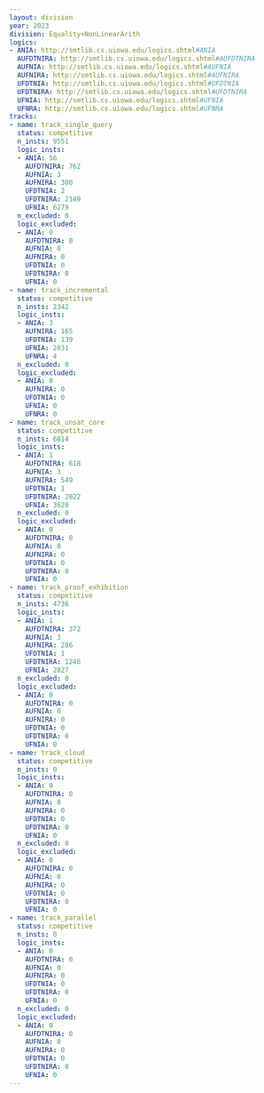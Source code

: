 ```yaml
---
layout: division
year: 2023
division: Equality+NonLinearArith
logics: 
- ANIA: http://smtlib.cs.uiowa.edu/logics.shtml#ANIA
  AUFDTNIRA: http://smtlib.cs.uiowa.edu/logics.shtml#AUFDTNIRA
  AUFNIA: http://smtlib.cs.uiowa.edu/logics.shtml#AUFNIA
  AUFNIRA: http://smtlib.cs.uiowa.edu/logics.shtml#AUFNIRA
  UFDTNIA: http://smtlib.cs.uiowa.edu/logics.shtml#UFDTNIA
  UFDTNIRA: http://smtlib.cs.uiowa.edu/logics.shtml#UFDTNIRA
  UFNIA: http://smtlib.cs.uiowa.edu/logics.shtml#UFNIA
  UFNRA: http://smtlib.cs.uiowa.edu/logics.shtml#UFNRA
tracks:
- name: track_single_query
  status: competitive
  n_insts: 9551
  logic_insts:
  - ANIA: 56
    AUFDTNIRA: 762
    AUFNIA: 3
    AUFNIRA: 300
    UFDTNIA: 2
    UFDTNIRA: 2149
    UFNIA: 6279
  n_excluded: 0
  logic_excluded:
  - ANIA: 0
    AUFDTNIRA: 0
    AUFNIA: 0
    AUFNIRA: 0
    UFDTNIA: 0
    UFDTNIRA: 0
    UFNIA: 0
- name: track_incremental
  status: competitive
  n_insts: 2342
  logic_insts:
  - ANIA: 3
    AUFNIRA: 165
    UFDTNIA: 139
    UFNIA: 2031
    UFNRA: 4
  n_excluded: 0
  logic_excluded:
  - ANIA: 0
    AUFNIRA: 0
    UFDTNIA: 0
    UFNIA: 0
    UFNRA: 0
- name: track_unsat_core
  status: competitive
  n_insts: 6814
  logic_insts:
  - ANIA: 1
    AUFDTNIRA: 618
    AUFNIA: 3
    AUFNIRA: 549
    UFDTNIA: 1
    UFDTNIRA: 2022
    UFNIA: 3620
  n_excluded: 0
  logic_excluded:
  - ANIA: 0
    AUFDTNIRA: 0
    AUFNIA: 0
    AUFNIRA: 0
    UFDTNIA: 0
    UFDTNIRA: 0
    UFNIA: 0
- name: track_proof_exhibition
  status: competitive
  n_insts: 4736
  logic_insts:
  - ANIA: 1
    AUFDTNIRA: 372
    AUFNIA: 3
    AUFNIRA: 286
    UFDTNIA: 1
    UFDTNIRA: 1246
    UFNIA: 2827
  n_excluded: 0
  logic_excluded:
  - ANIA: 0
    AUFDTNIRA: 0
    AUFNIA: 0
    AUFNIRA: 0
    UFDTNIA: 0
    UFDTNIRA: 0
    UFNIA: 0
- name: track_cloud
  status: competitive
  n_insts: 0
  logic_insts:
  - ANIA: 0
    AUFDTNIRA: 0
    AUFNIA: 0
    AUFNIRA: 0
    UFDTNIA: 0
    UFDTNIRA: 0
    UFNIA: 0
  n_excluded: 0
  logic_excluded:
  - ANIA: 0
    AUFDTNIRA: 0
    AUFNIA: 0
    AUFNIRA: 0
    UFDTNIA: 0
    UFDTNIRA: 0
    UFNIA: 0
- name: track_parallel
  status: competitive
  n_insts: 0
  logic_insts:
  - ANIA: 0
    AUFDTNIRA: 0
    AUFNIA: 0
    AUFNIRA: 0
    UFDTNIA: 0
    UFDTNIRA: 0
    UFNIA: 0
  n_excluded: 0
  logic_excluded:
  - ANIA: 0
    AUFDTNIRA: 0
    AUFNIA: 0
    AUFNIRA: 0
    UFDTNIA: 0
    UFDTNIRA: 0
    UFNIA: 0
---
```


